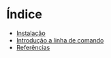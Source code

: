 # Índice

* [Instalação](instalacao.md)
* [Introdução a linha de comando](linha_comando.md)
* [Referências](referencias.md)
